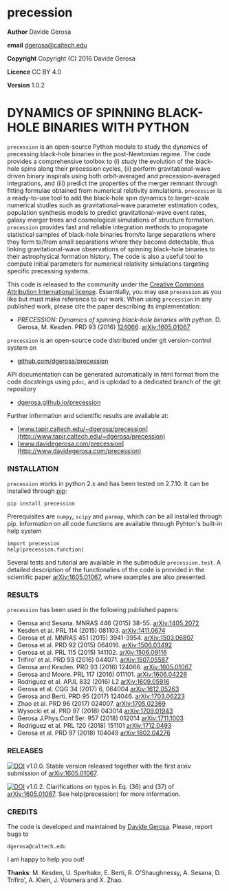 precession
==========

**Author** Davide Gerosa

**email** dgerosa@caltech.edu

**Copyright** Copyright (C) 2016 Davide Gerosa

**Licence** CC BY 4.0

**Version** 1.0.2


# DYNAMICS OF SPINNING BLACK-HOLE BINARIES WITH PYTHON

`precession` is an open-source Python module to study the dynamics of precessing
black-hole binaries in the post-Newtonian regime.  The code provides a
comprehensive toolbox to (i) study the evolution of the black-hole spins  along
their precession cycles, (ii) perform gravitational-wave driven binary inspirals
using both orbit-averaged and precession-averaged integrations, and (iii)
predict the properties of the merger remnant through fitting formulae obtained
from numerical relativity simulations. `precession` is a ready-to-use tool to
add  the black-hole spin dynamics to larger-scale numerical studies such as
gravitational-wave parameter estimation codes, population synthesis models to
predict gravitational-wave event rates, galaxy merger trees and  cosmological
simulations of structure formation. `precession` provides fast and reliable
integration methods to propagate statistical samples of black-hole binaries
from/to large separations where they form to/from small separations where they
become detectable, thus linking gravitational-wave observations of spinning
black-hole binaries to their astrophysical formation history. The code is also a
useful tool to compute initial parameters for numerical relativity simulations
targeting specific precessing systems.

This code is released to the community under the [Creative Commons Attribution
International license](http://creativecommons.org/licenses/by/4.0).
Essentially, you may use `precession` as you like but must make reference to
our work. When using `precession` in any published work, please cite the paper
describing its implementation:

- *PRECESSION: Dynamics of spinning black-hole binaries with python.*
D. Gerosa, M. Kesden. PRD 93 (2016)
[124066](http://journals.aps.org/prd/abstract/10.1103/PhysRevD.93.124066).
[arXiv:1605.01067](https://arxiv.org/abs/1605.01067)

`precession` is an open-source code distributed under git version-control system on

- [github.com/dgerosa/precession](https://github.com/dgerosa/precession)

API documentation can be generated automatically in html format from the code
docstrings using `pdoc`, and is uplodad to a dedicated branch of the git
repository

- [dgerosa.github.io/precession](https://dgerosa.github.io/precession)

Further information and scientific results are available at:

- [www.tapir.caltech.edu/~dgerosa/precession](http://www.tapir.caltech.edu/~dgerosa/precession)
- [www.davidegerosa.com/precession](http://www.davidegerosa.com/precession)


### INSTALLATION

`precession` works in python 2.x and has been tested on 2.7.10. It can be
installed through [pip](https://pypi.python.org/pypi/precession):

    pip install precession

Prerequisites are `numpy`, `scipy` and `parmap`, which can be all installed
through pip. Information on all code functions are available through Pyhton's
built-in help system

    import precession
    help(precession.function)

Several tests and tutorial are available in the submodule `precession.test`. A
detailed description of the functionalies of the code is provided in the
scientific paper [arXiv:1605.01067](https://arxiv.org/abs/1605.01067), where
examples are also presented.


### RESULTS

`precession` has been used in the following published papers:

- Gerosa and Sesana. MNRAS 446 (2015) 38-55. [arXiv:1405.2072](https://arxiv.org/abs/1405.2072)
- Kesden et al. PRL 114 (2015) 081103. [arXiv:1411.0674](https://arxiv.org/abs/1411.0674)
- Gerosa et al. MNRAS 451 (2015) 3941-3954. [arXiv:1503.06807](https://arxiv.org/abs/1503.06807)
- Gerosa et al. PRD 92 (2015) 064016. [arXiv:1506.03492](https://arxiv.org/abs/1506.03492)
- Gerosa et al. PRL 115 (2015) 141102. [arXiv:1506.09116](https://arxiv.org/abs/1506.09116)
- Trifiro' et al. PRD 93 (2016) 044071. [arXiv:1507.05587](https://arxiv.org/abs/1507.05587)
- Gerosa and Kesden. PRD 93 (2016) 124066. [arXiv:1605.01067](https://arxiv.org/abs/1605.01067)
- Gerosa and Moore. PRL 117 (2016) 011101. [arXiv:1606.04226](https://arxiv.org/abs/1606.04226)
- Rodriguez et al. APJL 832 (2016) L2 [arXiv:1609.05916](https://arxiv.org/abs/1609.05916)
- Gerosa et al. CQG 34 (2017) 6, 064004 [arXiv:1612.05263](https://arxiv.org/abs/1612.05263)
- Gerosa and Berti.  PRD 95 (2017) 124046. [arXiv:1703.06223](https://arxiv.org/abs/1703.06223)
- Zhao et al. PRD 96 (2017) 024007. [arXiv:1705.02369](https://arxiv.org/abs/1705.02369)
- Wysocki et al. PRD 97 (2018) 043014 [arXiv:1709.01943](https://arxiv.org/abs/1709.01943)
- Gerosa J.Phys.Conf.Ser. 957 (2018) 012014 [arXiv:1711.1003](https://arxiv.org/abs/1711.1003)
- Rodriguez et al. PRL 120 (2018) 151101 [arXiv:1712.0493](https://arxiv.org/abs/1712.0493)
- Gerosa et al.  PRD 97 (2018) 104049  [arXiv:1802.04276](https://arxiv.org/abs/1802.04276)


### RELEASES

[![DOI](https://zenodo.org/badge/21015/dgerosa/precession.svg)](https://zenodo.org/badge/latestdoi/21015/dgerosa/precession) v1.0.0. Stable version released together with the first arxiv submission of [arXiv:1605.01067](https://arxiv.org/abs/1605.01067).

[![DOI](https://zenodo.org/badge/46057982.svg)](https://zenodo.org/badge/latestdoi/46057982) v1.0.2. Clarifications on typos in Eq. (36) and (37) of [arXiv:1605.01067](https://arxiv.org/abs/1605.01067). See help(precession) for more information.


### CREDITS
The code is developed and maintained by [Davide Gerosa](www.davidegerosa.com).
Please, report bugs to

    dgerosa@caltech.edu

I am happy to help you out!

**Thanks**: M. Kesden, U. Sperhake, E. Berti, R. O'Shaughnessy, A. Sesana, D.
Trifiro', A. Klein, J. Vosmera and X. Zhao.

